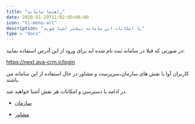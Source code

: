 ```yaml
---
title: "راهنما سامانه"
date: 2020-01-29T11:02:05+06:00
icon: "ti-menu-alt"
description: "با امکانات این سامانه بیشتر آشنا شوید"
type : "docs"
---
```



در صورتی که قبلا در سامانه ثبت نام شده اید برای ورود از این آدرس استفاده نمایید:

https://next.ava-crm.ir/login

کاربران آوا با نقش های سازمان،سرپرست و مشاور در حال استفاده از این سامانه می باشند.

در ادامه با دسترسی و امکانات هر نقش آشنا خواهید شد.
 

 
* [سازمان](organizer)

* [مشاور](advicer)






